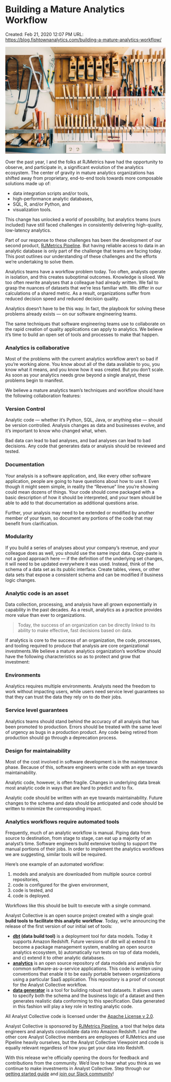 # Building a Mature Analytics Workflow

Created: Feb 21, 2020 12:07 PM
URL: https://blog.fishtownanalytics.com/building-a-mature-analytics-workflow/

![Building%20a%20Mature%20Analytics%20Workflow%2044eac2a675ff4db9b18d0ba5aa1e067d/barn-images-t5YUoHW6zRo-unsplash--1-.jpg](Building%20a%20Mature%20Analytics%20Workflow%2044eac2a675ff4db9b18d0ba5aa1e067d/barn-images-t5YUoHW6zRo-unsplash--1-.jpg)

Over the past year, I and the folks at RJMetrics have had the opportunity to observe, and participate in, a significant evolution of the analytics ecosystem. The center of gravity in mature analytics organizations has shifted away from proprietary, end-to-end tools towards more composable solutions made up of:

- data integration scripts and/or tools,
- high-performance analytic databases,
- SQL, R, and/or Python, and
- visualization tools.

This change has unlocked a world of possibility, but analytics teams (ours included) have still faced challenges in consistently delivering high-quality, low-latency analytics.

Part of our response to these challenges has been the development of our second product, [RJMetrics Pipeline](https://rjmetrics.com/product/pipeline). But having reliable access to data in an analytic database is only part of the challenge that teams are facing today. This post outlines our understanding of these challenges and the efforts we’re undertaking to solve them.

Analytics teams have a workflow problem today. Too often, analysts operate in isolation, and this creates suboptimal outcomes. Knowledge is siloed. We too often rewrite analyses that a colleague had already written. We fail to grasp the nuances of datasets that we’re less familiar with. We differ in our calculations of a shared metric. As a result, organizations suffer from reduced decision speed and reduced decision quality.

Analytics doesn’t have to be this way. In fact, the playbook for solving these problems already exists — on our software engineering teams.

The same techniques that software engineering teams use to collaborate on the rapid creation of quality applications can apply to analytics. We believe it’s time to build an open set of tools and processes to make that happen.

### Analytics is collaborative

Most of the problems with the current analytics workflow aren’t so bad if you’re working alone. You know about all of the data available to you, you know what it means, and you know how it was created. But you don’t scale. As soon as your analytics needs grow beyond a single analyst, these problems begin to manifest.

We believe a mature analytics team’s techniques and workflow should have the following collaboration features:

### **Version Control**

Analytic code — whether it’s Python, SQL, Java, or anything else — should be version controlled. Analysis changes as data and businesses evolve, and it’s important to know who changed what, when.

Bad data can lead to bad analyses, and bad analyses can lead to bad decisions. Any code that generates data or analysis should be reviewed and tested.

### **Documentation**

Your analysis is a software application, and, like every other software application, people are going to have questions about how to use it. Even though it might seem simple, in reality the “Revenue” line you’re showing could mean dozens of things. Your code should come packaged with a basic description of how it should be interpreted, and your team should be able to add to that documentation as additional questions arise.

Further, your analysis may need to be extended or modified by another member of your team, so document any portions of the code that may benefit from clarification.

### **Modularity**

If you build a series of analyses about your company’s revenue, and your colleague does as well, you should use the same input data. Copy-paste is not a good approach here — if the definition of the underlying set changes, it will need to be updated everywhere it was used. Instead, think of the schema of a data set as its public interface. Create tables, views, or other data sets that expose a consistent schema and can be modified if business logic changes.

### Analytic code is an asset

Data collection, processing, and analysis have all grown exponentially in capability in the past decades. As a result, analytics as a practice provides more value than ever to organizations.

> Today, the success of an organization can be directly linked to its ability to make effective, fast decisions based on data.

If analytics is core to the success of an organization, the code, processes, and tooling required to produce that analysis are core organizational investments.We believe a mature analytics organization’s workflow should have the following characteristics so as to protect and grow that investment:

### **Environments**

Analytics requires multiple environments. Analysts need the freedom to work without impacting users, while users need service level guarantees so that they can trust the data they rely on to do their jobs.

### **Service level guarantees**

Analytics teams should stand behind the accuracy of all analysis that has been promoted to production. Errors should be treated with the same level of urgency as bugs in a production product. Any code being retired from production should go through a deprecation process.

### **Design for maintainability**

Most of the cost involved in software development is in the maintenance phase. Because of this, software engineers write code with an eye towards maintainability.

Analytic code, however, is often fragile. Changes in underlying data break most analytic code in ways that are hard to predict and to fix.

Analytic code should be written with an eye towards maintainability. Future changes to the schema and data should be anticipated and code should be written to minimize the corresponding impact.

### Analytics workflows require automated tools

Frequently, much of an analytic workflow is manual. Piping data from source to destination, from stage to stage, can eat up a majority of an analyst’s time. Software engineers build extensive tooling to support the manual portions of their jobs. In order to implement the analytics workflows we are suggesting, similar tools will be required.

Here’s one example of an automated workflow:

1. models and analysis are downloaded from multiple source control repositories,
2. code is configured for the given environment,
3. code is tested, and
4. code is deployed.

Workflows like this should be built to execute with a single command.

Analyst Collective is an open source project created with a single goal: **build tools to facilitate this analytic workflow**. Today, we’re announcing the release of the first version of our initial set of tools:

- **[dbt](https://github.com/analyst-collective/dbt) (data build tool)** is a deployment tool for data models. Today it supports Amazon Redshift. Future versions of dbt will a) extend it to become a package management system, enabling an open source analytics ecosystem, b) automatically run tests on top of data models, and c) extend it to other analytic databases.
- **[analytics](https://github.com/analyst-collective/analytics)** is an open source repository of data models and analysis for common software-as-a-service applications. This code is written using conventions that enable it to be easily portable between organizations using a particular SaaS application. This repository is a proof of concept for the Analyst Collective workflow.
- **[data generator](https://github.com/analyst-collective/data-generator)** is a tool for building robust test datasets. It allows users to specify both the schema and the business logic of a dataset and then generates realistic data conforming to this specification. Data generated in this fashion will play a key role in testing analytic code.

All Analyst Collective code is licensed under the [Apache License v 2.0](http://www.apache.org/licenses/LICENSE-2.0).

Analyst Collective is sponsored by [RJMetrics Pipeline](https://rjmetrics.com/product/pipeline), a tool that helps data engineers and analysts consolidate data into Amazon Redshift. I and the other core Analyst Collective members are employees of RJMetrics and use Pipeline heavily ourselves, but the Analyst Collective Viewpoint and code is equally relevant regardless of how you get your data into Redshift.

With this release we’re officially opening the doors for feedback and contributions from the community. We’d love to hear what you think as we continue to make investments in Analyst Collective. Step through our [getting started guide](http://dbt.readthedocs.io/en/master/) and [join our Slack community](http://ac-slackin.herokuapp.com/)!